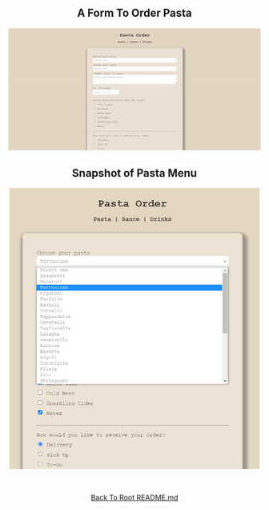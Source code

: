<h2 align="center">A Form To Order Pasta</h2>
<p align="center">
    <img src="https://github.com/angelptli/free-code-camp-web-dev/blob/main/responsive-web-design/Projects/Survey-Form/media/pasta-order-form.gif" width="800" />
</p>

<h2 align="center">Snapshot of Pasta Menu</h2>
<p align="center">
    <img src="./media/pasta-menu.jpg"" width="500" />
</p>

<br>

<p align="center">
    <a href="https://github.com/angelptli/free-code-camp-web-dev">Back To Root README.md</a>
</p>